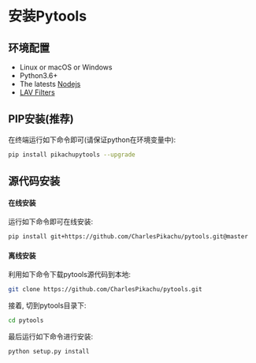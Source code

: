# 安装Pytools


## 环境配置
- Linux or macOS or Windows
- Python3.6+
- The latests [Nodejs](https://nodejs.org/en/)
- [LAV Filters](http://files.1f0.de/lavf/LAVFilters-0.65.exe)


## PIP安装(推荐)
在终端运行如下命令即可(请保证python在环境变量中):
```sh
pip install pikachupytools --upgrade
```


## 源代码安装

#### 在线安装
运行如下命令即可在线安装:
```sh
pip install git+https://github.com/CharlesPikachu/pytools.git@master
```

#### 离线安装
利用如下命令下载pytools源代码到本地:
```sh
git clone https://github.com/CharlesPikachu/pytools.git
```
接着, 切到pytools目录下:
```sh
cd pytools
```
最后运行如下命令进行安装:
```sh
python setup.py install
```